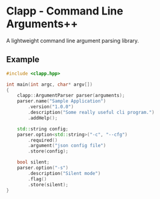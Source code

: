 # Clapp - Command Line Arguments++
A lightweight command line argument parsing library.

## Example
```cpp
#include <clapp.hpp>

int main(int argc, char* argv[])
{
    clapp::ArgumentParser parser(arguments);
    parser.name("Sample Application")
        .version("1.0.0")
        .description("Some really useful cli program.")
        .addHelp();

    std::string config;
    parser.option<std::string>("-c", "--cfg")
        .required()
        .argument("json config file")
        .store(config);

    bool silent;
    parser.option("-s")
        .description("Silent mode")
        .flag()
        .store(silent);
}
```